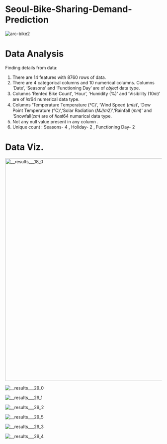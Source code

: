 # Seoul-Bike-Sharing-Demand-Prediction

![arc-bike2](https://github.com/UKVeteran/Seoul-Bike-Sharing-Demand-Prediction/assets/39216339/c8731a0a-795d-4a68-8e13-9039a9adbb50)

# Data Analysis

Finding details from data:

1) There are 14 features with 8760 rows of data. <br>
2) There are 4 categorical columns and 10 numerical columns. Columns ‘Date’, ‘Seasons’ and ‘Functioning Day’ are of 𝑜𝑏𝑗𝑒𝑐𝑡 data type. <br>
3) Columns ‘Rented Bike Count’, ‘Hour’, ‘Humidity (%)' and ‘Visibility (10𝑚)' are of 𝑖𝑛𝑡64 numerical data type. <br>
4) Columns ‘Temperature Temperature (℃)’, ‘Wind Speed (𝑚/𝑠)’, ‘Dew Point Temperature (℃)’,‘Solar Radiation (𝑀𝐽/𝑚2)’,‘Rainfall (𝑚𝑚)' and ‘Snowfall(𝑐𝑚) are of 𝑓𝑙𝑜𝑎𝑡64 numarical data type. <br>
5) Not any null value present in any column .<br>
6) Unique count : Seasons- 4 , Holiday- 2 , Functioning Day- 2


# Data Viz.

<img width="713" alt="__results___18_0" src="https://github.com/UKVeteran/Seoul-Bike-Sharing-Demand-Prediction/assets/39216339/e8f2b4c3-332d-4aba-85cb-91fbff0ab7d0">

![__results___29_0](https://github.com/UKVeteran/Seoul-Bike-Sharing-Demand-Prediction/assets/39216339/c99090f2-d58b-43dc-a6d3-c36f03a99605)


![__results___29_1](https://github.com/UKVeteran/Seoul-Bike-Sharing-Demand-Prediction/assets/39216339/8582566e-4e93-403d-8403-6d8934ec9d46)


![__results___29_2](https://github.com/UKVeteran/Seoul-Bike-Sharing-Demand-Prediction/assets/39216339/8d9f994f-be12-4344-a173-c5093ae907d1)



![__results___29_5](https://github.com/UKVeteran/Seoul-Bike-Sharing-Demand-Prediction/assets/39216339/a4c6d40f-3462-419a-8175-44ebaa008509)


![__results___29_3](https://github.com/UKVeteran/Seoul-Bike-Sharing-Demand-Prediction/assets/39216339/a71dc689-9d6e-4e68-b4a5-2b81420f2210)


![__results___29_4](https://github.com/UKVeteran/Seoul-Bike-Sharing-Demand-Prediction/assets/39216339/8b6ee2f4-5617-4ca7-a6c7-735bc40cb45d)
